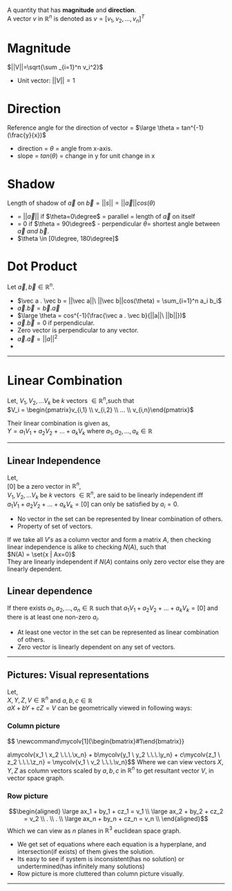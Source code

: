 A quantity that has **magnitude** and **direction**.  
A vector $v$ in $\mathbb{R}^n$  is denoted as $v=[v_1, v_2,...,v_n]^T$

# Magnitude
$||V||=\sqrt{\sum _{i=1}^n v_i^2}$

- Unit vector: $||V||=1$

# Direction
Reference angle for the direction of vector = $\large \theta = tan^{-1}(\frac{y}{x})$  
- direction = $\theta$ = angle from x-axis.
- slope = $tan(\theta)$ = change in y for unit change in x

# Shadow
Length of shadow of $\vec a$ on $\vec b = ||s|| = ||\vec a||cos(\theta)$
- = $||\vec a||$ if $\theta=0\degree$ = parallel = length of $\vec a$ on itself
- = $0$ if $\theta = 90\degree$  - perpendicular
$\theta=$ shortest angle between $\vec a\ and\ \vec b$.
- $\theta \in [0\degree, 180\degree]$

# Dot Product
Let $\vec a,\vec b \in \mathbb{R}^n$.
- $\vec a . \vec b = ||\vec a||\ ||\vec b||cos(\theta) = \sum_{i=1}^n a_i b_i$  
- $\vec a . \vec b = \vec b . \vec a$
- $\large \theta =  cos^{-1}(\frac{\vec a . \vec b}{||a||\ ||b||})$
- $\vec a . \vec b = 0$ if perpendicular.
- Zero vector is perpendicular to any vector.
- $\vec a . \vec a = ||a||^2$
- 

---
# Linear Combination
Let, $V_1,V_2,...V_k$ be $k$ vectors $\in \mathbb{R}^n$,such that  
$V_i = \begin{pmatrix}v_{i,1} \\ v_{i,2} \\ ... \\ v_{i,n}\end{pmatrix}$

Their linear combination is given as,  
$Y = a_1V_1 + a_2V_2 + ... + a_kV_k$ where $a_1, a_2, ..., a_k \in \mathbb{R}$   

----
## Linear Independence
Let,  
$[0]$ be a zero vector in $\mathbb{R}^n$,  
$V_1,V_2,...V_k$ be $k$ vectors $\in \mathbb{R}^n$,  are said to be linearly independent iff  
$a_1V_1 + a_2V_2 + ... + a_kV_k=[0]$  can only be satisfied by $a_i=0$.

- No vector in the set can be represented by linear combination of others.
- Property of set of vectors.

If we take all $V's$ as a column vector and form a matrix $A$, then checking linear independence is alike to checking $N(A)$, such that  
$N(A) = \set{x | Ax=0}$  
They are linearly independent if $N(A)$ contains only zero vector else they are linearly dependent.

## Linear dependence
If there exists $a_1, a_2,...,a_n \in \mathbb{R}$ such that  $a_1V_1 + a_2V_2 + ... + a_kV_k=[0]$  and there is at least one non-zero $a_i$.  

- At least one vector in the set can be represented as linear combination of others.
- Zero vector is linearly dependent on any set of vectors.

----
## Pictures: Visual representations
Let,  
$X,Y,Z,V \in \mathbb{R}^n$ and $a,b,c \in \mathbb{R}$  
$aX + bY + cZ = V$ can be geometrically viewed in following ways:

### Column picture
$$ \newcommand\mycolv[1]{\begin{bmatrix}#1\end{bmatrix}}

a\mycolv{x_1 \\ x_2 \\.\\.\\.\\x_n} + 
b\mycolv{y_1 \\ y_2 \\.\\.\\.\\y_n} + 
c\mycolv{z_1 \\ z_2 \\.\\.\\.\\z_n} 
= \mycolv{v_1 \\ v_2 \\.\\.\\.\\v_n}$$
Where we can view vectors $X,Y,Z$ as column vectors scaled by $a,b,c$ in $\mathbb{R}^n$ to get resultant vector $V$, in vector space graph.

### Row picture
$$\begin{aligned}
\large ax_1 + by_1 + cz_1 = v_1 \\
\large ax_2 + by_2 + cz_2 = v_2 \\
. \\
. \\
\large ax_n + by_n + cz_n = v_n \\
\end{aligned}$$
Which we can view as $n$ planes in $\mathbb{R}^3$ euclidean space graph.

- We get set of equations where each equation is a hyperplane, and intersection(if exists) of them gives the solution.
- Its easy to see if system is inconsistent(has no solution) or undertermined(has infinitely many solutions)
- Row picture is more cluttered than column picture visually.

----
